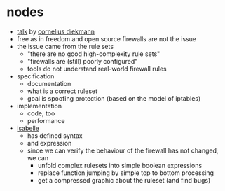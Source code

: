 # nodes

* [talk](https://events.ccc.de/congress/2015/Fahrplan/events/7195.html) by [cornelius diekmann](https://events.ccc.de/congress/2015/Fahrplan/speakers/4862.html)
* free as in freedom and open source firewalls are not the issue
* the issue came from the rule sets
    * "there are no good high-complexity rule sets"
    * "firewalls are (still) poorly configured"
    * tools do not understand real-world firewall rules
* specification
    * documentation
    * what is a correct ruleset
    * goal is spoofing protection (based on the model of iptables)
* implementation
    * code, too
    * performance
* [isabelle](http://isabelle.in.tum.de)
    * has defined syntax
    * and expression
    * since we can verify the behaviour of the firewall has not changed, we can
        * unfold complex rulesets into simple boolean expressions
        * replace function jumping by simple top to bottom processing
        * get a compressed graphic about the ruleset (and find bugs)
